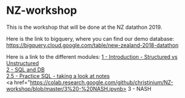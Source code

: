 # NZ-workshop
This is the workshop that will be done at the NZ datathon 2019.

Here is the link to bigquery, where you can find our demo database:
https://bigquery.cloud.google.com/table/new-zealand-2018-datathon

Here is a link to the different modules:
<a href="https://github.com/christinium/NZ-workshop/blob/master/1%20-%20Introduction%20-%20Structured%20vs%20Unstructured.ipynb">1 - Introduction - Structured vs Unstructured</a>
<br>
<a href="https://colab.research.google.com/github/christinium/NZ-workshop/blob/master/2%20-%20SQL%20and%20DB.ipynb">2 - SQL and DB</a>
<br>
<a href="https://colab.research.google.com/github/christinium/NZ-workshop/blob/master/2.5%20-%20Practice%20SQL%20-%20taking%20a%20look%20at%20notes.ipynb">2.5 - Practice SQL - taking a look at notes</a>
<br>
<a href="https://colab.research.google.com/github/christinium/NZ-workshop/blob/master/3%20-%20NASH.ipynb> 3 - NASH</a>
